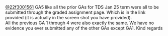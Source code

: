 [@22f3001561](/u/22f3001561) GA5 like all the prior GAs for TDS Jan 25 term
were all to be submitted through the graded assignment page. Which is in the
link provided (it is actually in the screen shot you have provided).  
All the previous GA 1 through 4 were also exactly the same.
We have no evidence you ever submitted any of the other GAs except GA1.
Kind regards